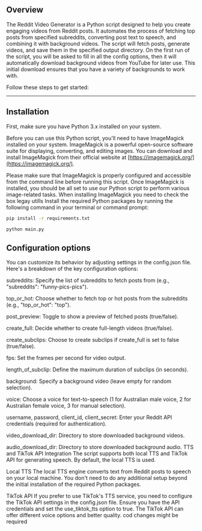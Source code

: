 ## Overview
The Reddit Video Generator is a Python script designed to help you create engaging videos from Reddit posts. It automates the process of fetching top posts from specified subreddits, converting post text to speech, and combining it with background videos. The script will fetch posts, generate videos, and save them in the specified output directory. On the first run of the script, you will be asked to fill in all the config options, then it will automatically download background videos from YouTube for later use. This initial download ensures that you have a variety of backgrounds to work with.

Follow these steps to get started:

---

## Installation
First, make sure you have Python 3.x installed on your system.

Before you can use this Python script, you'll need to have ImageMagick installed on your system. ImageMagick is a powerful open-source software suite for displaying, converting, and editing images. You can download and install ImageMagick from their official website at [https://imagemagick.org/](https://imagemagick.org/).

Please make sure that ImageMagick is properly configured and accessible from the command line before running this script. Once ImageMagick is installed, you should be all set to use our Python script to perform various image-related tasks.
When installing ImageMagick you need to check the box legay utills
Install the required Python packages by running the following command in your terminal or command prompt:

```sh
pip install -r requirements.txt
```
```sh
python main.py
```

## Configuration options
You can customize its behavior by adjusting settings in the config.json file. Here's a breakdown of the key configuration options:

subreddits: Specify the list of subreddits to fetch posts from (e.g., "subreddits": "funny-pics-pics").

top_or_hot: Choose whether to fetch top or hot posts from the subreddits (e.g., "top_or_hot": "top").

post_preview: Toggle to show a preview of fetched posts (true/false).

create_full: Decide whether to create full-length videos (true/false).

create_subclips: Choose to create subclips if create_full is set to false (true/false).

fps: Set the frames per second for video output.

length_of_subclip: Define the maximum duration of subclips (in seconds).

background: Specify a background video (leave empty for random selection).

voice: Choose a voice for text-to-speech (1 for Australian male voice, 2 for Australian female voice, 3 for manual selection).

username, password, client_id, client_secret: Enter your Reddit API credentials (required for authentication).

video_download_dir: Directory to store downloaded background videos.

audio_download_dir: Directory to store downloaded background audio.
TTS and TikTok API Integration
The script supports both local TTS and TikTok API for generating speech. By default, the local TTS is used.

Local TTS
The local TTS engine converts text from Reddit posts to speech on your local machine. You don't need to do any additional setup beyond the initial installation of the required Python packages.

TikTok API
If you prefer to use TikTok's TTS service, you need to configure the TikTok API settings in the config.json file. Ensure you have the API credentials and set the use_tiktok_tts option to true. The TikTok API can offer different voice options and better quality. cod changes might be required


